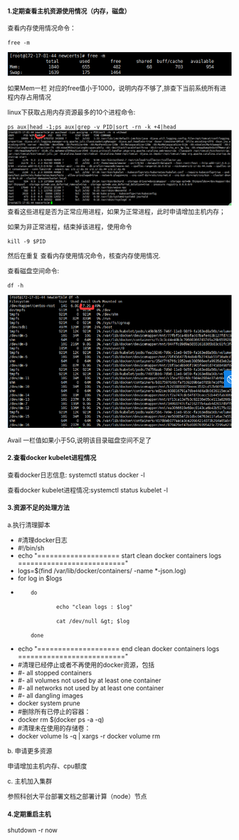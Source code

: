 #### **1.定期查看主机资源使用情况（内存，磁盘）**

查看内存使用情况命令：

`free -m`

![](/assets/24.png)

如果Mem一栏 对应的free值小于1000，说明内存不够了,排查下当前系统所有进程内存占用情况

linux下获取占用内存资源最多的10个进程命令:

`ps aux|head -1;ps aux|grep -v PID|sort -rn -k +4|head`![](/assets/26.png)查看这些进程是否为正常应用进程，如果为正常进程，此时申请增加主机内存；

如果为非正常进程，结束掉该进程，使用命令

`kill -9 $PID`

然后在重复 查看内存使用情况命令，核查内存使用情况.

查看磁盘空间命令: 

`df -h`

![](/assets/28.png)

Avail 一栏值如果小于5G,说明该目录磁盘空间不足了

#### **2.查看docker kubelet进程情况**

查看docker日志信息: systemctl status docker -l

查看docker kubelet进程情况:systemctl status  kubelet  -l

#### **3.资源不足的处理方法**

a.执行清理脚本

* \#清理docker日志
* \#!/bin/sh
* echo "==================== start clean docker containers logs =========================="
* logs=$\(find /var/lib/docker/containers/ -name \*-json.log\)
* for log in $logs
* ```
      do  

              echo "clean logs : $log"  

              cat /dev/null &gt; $log  

      done
  ```
* echo "==================== end clean docker containers logs   =========================="
* \#清理已经停止或者不再使用的docker资源，包括
* \#- all stopped containers
* \#- all volumes not used by at least one container
* \#- all networks not used by at least one container
* \#- all dangling images
* docker system prune
* \#删除所有已停止的容器：
* docker rm $\(docker ps -a -q\)
* \#清理未在使用的存储卷：
* docker volume ls -q \| xargs -r docker volume rm

b. 申请更多资源

申请增加主机内存、cpu额度

c. 主机加入集群

参照科创大平台部署文档之部署计算（node）节点

#### **4.定期重启主机**

shutdown -r now

